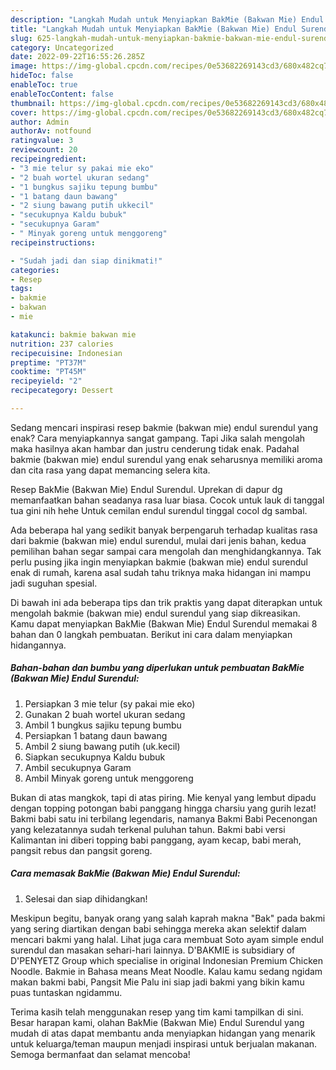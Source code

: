 ```yaml
---
description: "Langkah Mudah untuk Menyiapkan BakMie (Bakwan Mie) Endul Surendul yang Enak, Buat Buka Puasa Bisa Manjain Lidah"
title: "Langkah Mudah untuk Menyiapkan BakMie (Bakwan Mie) Endul Surendul yang Enak, Buat Buka Puasa Bisa Manjain Lidah"
slug: 625-langkah-mudah-untuk-menyiapkan-bakmie-bakwan-mie-endul-surendul-yang-enak-buat-buka-puasa-bisa-manjain-lidah
category: Uncategorized
date: 2022-09-22T16:55:26.285Z
image: https://img-global.cpcdn.com/recipes/0e53682269143cd3/680x482cq70/bakmie-bakwan-mie-endul-surendul-foto-resep-utama.jpg
hideToc: false
enableToc: true
enableTocContent: false
thumbnail: https://img-global.cpcdn.com/recipes/0e53682269143cd3/680x482cq70/bakmie-bakwan-mie-endul-surendul-foto-resep-utama.jpg
cover: https://img-global.cpcdn.com/recipes/0e53682269143cd3/680x482cq70/bakmie-bakwan-mie-endul-surendul-foto-resep-utama.jpg
author: Admin
authorAv: notfound
ratingvalue: 3
reviewcount: 20
recipeingredient:
- "3 mie telur sy pakai mie eko"
- "2 buah wortel ukuran sedang"
- "1 bungkus sajiku tepung bumbu"
- "1 batang daun bawang"
- "2 siung bawang putih ukkecil"
- "secukupnya Kaldu bubuk"
- "secukupnya Garam"
- " Minyak goreng untuk menggoreng"
recipeinstructions:

- "Sudah jadi dan siap dinikmati!"
categories:
- Resep
tags:
- bakmie
- bakwan
- mie

katakunci: bakmie bakwan mie 
nutrition: 237 calories
recipecuisine: Indonesian
preptime: "PT37M"
cooktime: "PT45M"
recipeyield: "2"
recipecategory: Dessert

---
```



Sedang mencari inspirasi resep bakmie (bakwan mie) endul surendul yang enak? Cara menyiapkannya sangat gampang. Tapi Jika salah mengolah maka hasilnya akan hambar dan justru cenderung tidak enak. Padahal bakmie (bakwan mie) endul surendul yang enak seharusnya memiliki aroma dan cita rasa yang dapat memancing selera kita.


Resep BakMie (Bakwan Mie) Endul Surendul. Uprekan di dapur dg memanfaatkan bahan seadanya rasa luar biasa. Cocok untuk lauk di tanggal tua gini nih hehe Untuk cemilan endul surendul tinggal cocol dg sambal.

Ada beberapa hal yang sedikit banyak berpengaruh terhadap kualitas rasa dari bakmie (bakwan mie) endul surendul, mulai dari jenis bahan, kedua pemilihan bahan segar sampai cara mengolah dan menghidangkannya. Tak perlu pusing jika ingin menyiapkan bakmie (bakwan mie) endul surendul enak di rumah, karena asal sudah tahu triknya maka hidangan ini mampu jadi suguhan spesial.


Di bawah ini ada beberapa tips dan trik praktis yang dapat diterapkan untuk mengolah bakmie (bakwan mie) endul surendul yang siap dikreasikan. Kamu dapat menyiapkan BakMie (Bakwan Mie) Endul Surendul memakai 8 bahan dan 0 langkah pembuatan. Berikut ini cara dalam menyiapkan hidangannya.

<!--inarticleads1-->

##### Bahan-bahan dan bumbu yang diperlukan untuk pembuatan BakMie (Bakwan Mie) Endul Surendul:

1. Persiapkan 3 mie telur (sy pakai mie eko)
1. Gunakan 2 buah wortel ukuran sedang
1. Ambil 1 bungkus sajiku tepung bumbu
1. Persiapkan 1 batang daun bawang
1. Ambil 2 siung bawang putih (uk.kecil)
1. Siapkan secukupnya Kaldu bubuk
1. Ambil secukupnya Garam
1. Ambil  Minyak goreng untuk menggoreng


Bukan di atas mangkok, tapi di atas piring. Mie kenyal yang lembut dipadu dengan topping potongan babi panggang hingga charsiu yang gurih lezat! Bakmi babi satu ini terbilang legendaris, namanya Bakmi Babi Pecenongan yang kelezatannya sudah terkenal puluhan tahun. Bakmi babi versi Kalimantan ini diberi topping babi panggang, ayam kecap, babi merah, pangsit rebus dan pangsit goreng. 

<!--inarticleads2-->

##### Cara memasak BakMie (Bakwan Mie) Endul Surendul:


1. Selesai dan siap dihidangkan!

Meskipun begitu, banyak orang yang salah kaprah makna &#34;Bak&#34; pada bakmi yang sering diartikan dengan babi sehingga mereka akan selektif dalam mencari bakmi yang halal. Lihat juga cara membuat Soto ayam simple endul surendul dan masakan sehari-hari lainnya. D&#39;BAKMIE is subsidiary of D&#39;PENYETZ Group which specialise in original Indonesian Premium Chicken Noodle. Bakmie in Bahasa means Meat Noodle. Kalau kamu sedang ngidam makan bakmi babi, Pangsit Mie Palu ini siap jadi bakmi yang bikin kamu puas tuntaskan ngidammu. 

Terima kasih telah menggunakan resep yang tim kami tampilkan di sini. Besar harapan kami, olahan BakMie (Bakwan Mie) Endul Surendul yang mudah di atas dapat membantu anda menyiapkan hidangan yang menarik untuk keluarga/teman maupun menjadi inspirasi untuk berjualan makanan. Semoga bermanfaat dan selamat mencoba!
